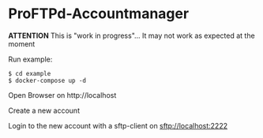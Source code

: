 # ProFTPd-Accountmanager

**ATTENTION**
This is "work in progress"... It may not work as expected at the moment


Run example:

    $ cd example
    $ docker-compose up -d

Open Browser on http://localhost

Create a new account

Login to the new account with a sftp-client on <sftp://localhost:2222>
